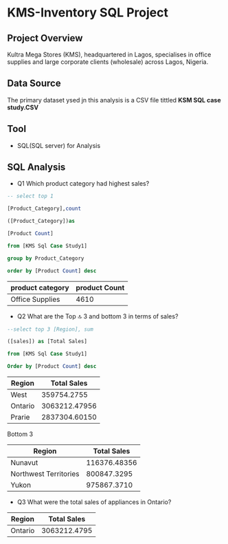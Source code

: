 # KMS-Inventory SQL Project 
## Project Overview 
Kultra Mega Stores (KMS), headquartered in Lagos, specialises in office supplies and large corporate clients (wholesale) across Lagos, Nigeria. 
## Data Source 
The primary dataset ysed jn this analysis is a CSV file tittled **KSM SQL case study.CSV**
## Tool  
+ SQL(SQL server) for Analysis 
## SQL Analysis 
+ Q1 Which product category had highest sales? 
``` sql 
-- select top 1 

[Product_Category],count

([Product_Category])as

[Product Count] 

from [KMS Sql Case Study1]

group by Product_Category

order by [Product Count] desc
```
|product category|product Count|
|---------------|------------|
|Office Supplies| 4610|
+ Q2 What are the Top 🔝 3 and bottom 3 in terms of sales? 
```sql
--select top 3 [Region], sum

([sales]) as [Total Sales]

from [KMS Sql Case Study1]

Order by [Product Count] desc
``` 
|Region| Total Sales|
|-------------|------------|
|West| 359754.2755|
|Ontario| 3063212.47956|
|Prarie| 2837304.60150|

Bottom 3 

|Region| Total Sales|
|-------------|------------|
|Nunavut| 116376.48356|
|Northwest Territories| 800847.3295|
|Yukon| 975867.3710|

+ Q3 What were the total sales of appliances in Ontario?
  
|Region| Total Sales|
|------------|----------|
|Ontario| 3063212.4795|
